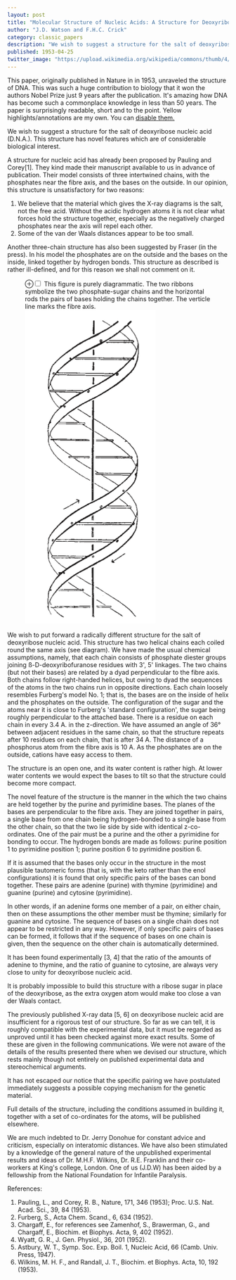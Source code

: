 ```yaml
---
layout: post
title: "Molecular Structure of Nucleic Acids: A Structure for Deoxyribose Nucleic Acid"
author: "J.D. Watson and F.H.C. Crick"
category: classic_papers
description: "We wish to suggest a structure for the salt of deoxyribose nucleic acid (D.N.A). This structure has novel features which are of considerable biological interest. A structure for nucleic acid has already been proposed by Pauling and Corey[1]. They kind made their manuscript available to us in advance of publication. Their model consists of three intertwined chains, with the phosphates near the fibre axis, and the bases on the outside. In our opinion, this structure is unsatisfactory for two reasons:"
published: 1953-04-25
twitter_image: "https://upload.wikimedia.org/wikipedia/commons/thumb/4/4c/DNA_Structure%2BKey%2BLabelled.pn_NoBB.png/340px-DNA_Structure%2BKey%2BLabelled.pn_NoBB.png"
---
```


<div class="small">
This paper, originally published in Nature in in 1953, unraveled the structure of DNA. This was such a huge contribution to biology that it won the authors Nobel Prize just 9 years after the publication. It's amazing how DNA has become such a commonplace knowledge in less than 50 years. The paper is surprisingly readable, short and to the point. Yellow highlights/annotations are my own. You can <a onclick="disableHighlight()" href='#'>disable them.</a>
</div>

We wish to suggest a structure for the salt of deoxyribose nucleic acid (D.N.A.). This structure has novel features which are of considerable biological interest.

A structure for nucleic acid has already been proposed by Pauling and Corey[1]. They kind made their manuscript available to us in advance of publication. Their model consists of three intertwined chains, with the phosphates near the fibre axis, and the bases on the outside. In our opinion, this structure is unsatisfactory for two reasons:

1. We believe that the material which gives the X-ray diagrams is the salt, not the free acid. Without the acidic hydrogen atoms it is not clear what forces hold the structure together, especially as the negatively charged phosphates near the axis will repel each other.
2. Some of the van der Waals distances appear to be too small.

Another three-chain structure has also been suggested by Fraser (in the press). In his model the phosphates are on the outside and the bases on the inside, linked together by hydrogen bonds. This structure as described is rather ill-defined, and for this reason we shall not comment on it.

<figure>
<label for="mn-fig-1" class="margin-toggle">⊕</label><input type="checkbox" id="mn-fig-1" class="margin-toggle">
<span class="marginnote">This figure is purely diagrammatic. The two ribbons symbolize the two phosphate-sugar chains and the horizontal rods the pairs of bases holding the chains together. The verticle line marks the fibre axis.</span>
<img src="/assets/images/classic_papers/dna/fig1.png" alt="structure of DNA">
</figure>

<span class="mark">We wish to put forward a radically different structure for the salt of deoxyribose nucleic acid. This structure has two helical chains each coiled round the same axis (see diagram).</span> We have made the usual chemical assumptions, namely, that each chain consists of phosphate diester groups joining ß-D-deoxyribofuranose residues with 3', 5' linkages. The two chains (but not their bases) are related by a dyad perpendicular to the fibre axis. Both chains follow right-handed helices, but owing to dyad the sequences of the atoms in the two chains run in opposite directions. Each chain loosely resembles Furberg's model No. 1; that is, the bases are on the inside of helix and the phosphates on the outside. The configuration of the sugar and the atoms near it is close to Furberg's 'standard configuration', the sugar being roughly perpendicular to the attached base. There is a residue on each chain in every 3.4 A. in the z-direction. We have assumed an angle of 36° between adjacent residues in the same chain, so that the structure repeats after 10 residues on each chain, that is after 34 A. The distance of a phosphorus atom from the fibre axis is 10 A. As the phosphates are on the outside, cations have easy access to them.

The structure is an open one, and its water content is rather high. At lower water contents we would expect the bases to tilt so that the structure could become more compact.

<span class="mark">The novel feature of the structure is the manner in the which the two chains are held together by the purine and pyrimidine bases. The planes of the bases are perpendicular to the fibre axis.</span> They are joined together in pairs, a single base from one chain being hydrogen-bonded to a single base from the other chain, so that the two lie side by side with identical z-co-ordinates. One of the pair must be a purine and the other a pyrimidine for bonding to occur. The hydrogen bonds are made as follows: purine position 1 to pyrimidine position 1; purine position 6 to pyrimidine position 6.

If it is assumed that the bases only occur in the structure in the most plausible tautomeric forms (that is, with the keto rather than the enol configurations) it is found that only specific pairs of the bases can bond together. These pairs are adenine (purine) with thymine (pyrimidine) and guanine (purine) and cytosine (pyrimidine).

<span class="mark">In other words, if an adenine forms one member of a pair, on either chain, then on these assumptions the other member must be thymine; similarly for guanine and cytosine.</span> The sequence of bases on a single chain does not appear to be restricted in any way. However, if only specific pairs of bases can be formed, it follows that if the sequence of bases on one chain is given, then the sequence on the other chain is automatically determined.

It has been found experimentally [3, 4] that the ratio of the amounts of adenine to thymine, and the ratio of guanine to cytosine, are always very close to unity for deoxyribose nucleic acid.

It is probably impossible to build this structure with a ribose sugar in place of the deoxyribose, as the extra oxygen atom would make too close a van der Waals contact.

The previously published X-ray data [5, 6] on deoxyribose nucleic acid are insufficient for a rigorous test of our structure. So far as we can tell, it is roughly compatible with the experimental data, but it must be regarded as unproved until it has been checked against more exact results. Some of these are given in the following communications. We were not aware of the details of the results presented there when we devised our structure, which rests mainly though not entirely on published experimental data and stereochemical arguments.

<span class="mark">It has not escaped our notice that the specific pairing we have postulated immediately suggests a possible copying mechanism for the genetic material.</span>

Full details of the structure, including the conditions assumed in building it, together with a set of co-ordinates for the atoms, will be published elsewhere.

We are much indebted to Dr. Jerry Donohue for constant advice and criticism, especially on interatomic distances. We have also been stimulated by a knowledge of the general nature of the unpublished experimental results and ideas of Dr. M.H.F. Wilkins, Dr. R.E. Franklin and their co-workers at King's college, London. One of us (J.D.W) has been aided by a fellowship from the National Foundation for Infantile Paralysis.

References:

1. Pauling, L., and Corey, R. B., Nature, 171, 346 (1953); Proc. U.S. Nat. Acad. Sci., 39, 84 (1953).
2. Furberg, S., Acta Chem. Scand., 6, 634 (1952).
3. Chargaff, E., for references see Zamenhof, S., Brawerman, G., and Chargaff, E., Biochim. et Biophys. Acta, 9, 402 (1952).
4. Wyatt, G. R., J. Gen. Physiol., 36, 201 (1952).
5. Astbury, W. T., Symp. Soc. Exp. Boil. 1, Nucleic Acid, 66 (Camb. Univ. Press, 1947).
6. Wilkins, M. H. F., and Randall, J. T., Biochim. et Biophys. Acta, 10, 192 (1953).